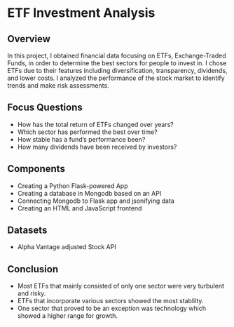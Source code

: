 # ETF Investment Analysis

## Overview
In this project, I obtained financial data focusing on ETFs, Exchange-Traded Funds, in order to determine the best sectors for people to invest in. I chose ETFs due to their features including diversification, transparency, dividends, and lower costs. I analyzed the performance of the stock market to identify trends and make risk assessments. 

## Focus Questions
* How has the total return of ETFs changed over years?
* Which sector has performed the best over time?
* How stable has a fund’s performance been?
* How many dividends have been received by investors?

## Components
* Creating a Python Flask-powered App
* Creating a database in Mongodb based on an API
* Connecting Mongodb to Flask app and jsonifying data
* Creating an HTML and JavaScript frontend

## Datasets
* Alpha Vantage adjusted Stock API

## Conclusion
* Most ETFs that mainly consisted of only one sector were very turbulent and risky.
* ETFs that incorporate various sectors showed the most stablilty.
* One sector that proved to be an exception was technology which showed a higher range for growth.
